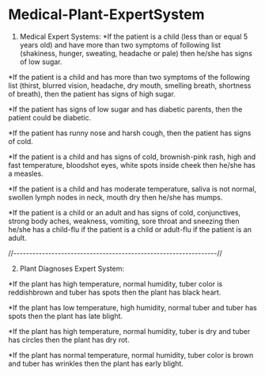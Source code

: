 # Medical-Plant-ExpertSystem
1. Medical Expert Systems:  *If the patient is a child (less than or equal 5 years old) and have more than two symptoms of following list (shakiness, hunger, sweating, headache or pale) then he/she has signs of low sugar. 

*If the patient is a child and has more than two symptoms of the following list (thirst, blurred vision, headache, dry mouth, smelling breath, shortness of breath), then the patient has signs of high sugar. 

*If the patient has signs of low sugar and has diabetic parents, then the patient could be diabetic. 

*If the patient has runny nose and harsh cough, then the patient has signs of cold. 

*If the patient is a child and has signs of cold, brownish-pink rash, high and fast temperature, bloodshot eyes, white spots inside cheek then he/she has a measles. 

*If the patient is a child and has moderate temperature, saliva is not normal, swollen lymph nodes in neck, mouth dry then he/she has mumps. 

*If the patient is a child or an adult and has signs of cold, conjunctives, strong body aches, weakness, vomiting, sore throat and sneezing then he/she has a child-flu if the patient is a child or adult-flu if the patient is an adult. 

//----------------------------------------------------------------//

2. Plant Diagnoses Expert System: 

*If the plant has high temperature, normal humidity, tuber color is reddishbrown and tuber has spots then the plant has black heart. 

*If the plant has low temperature, high humidity, normal tuber and tuber has spots then the plant has late blight. 

*If the plant has high temperature, normal humidity, tuber is dry and tuber has circles then the plant has dry rot. 

*If the plant has normal temperature, normal humidity, tuber color is brown and tuber has wrinkles then the plant has early blight.
